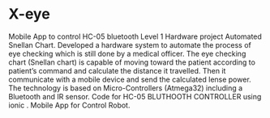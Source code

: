 # X-eye
Mobile App to control HC-05 bluetooth
Level 1 Hardware project Automated Snellan Chart.
Developed a hardware system to automate the process of eye checking which is still done by a medical officer.
The eye checking chart (Snellan chart) is capable of moving toward the patient according to patient’s command and calculate the distance it travelled.
Then it communicate with a mobile device and send the calculated lense power. 
The technology is based on Micro-Controllers (Atmega32) including a Bluetooth and IR sensor.
Code for HC-05 BLUTHOOTH CONTROLLER using ionic .
Mobile App for Control Robot.
